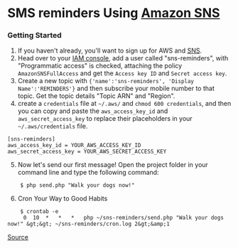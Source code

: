 # SMS reminders Using [Amazon SNS][1]

### Getting Started

1. If you haven't already, you'll want to sign up for AWS and [SNS][2].
2. Head over to your [IAM console][4], add a user called "sns-reminders", with "Programmatic access" is checked, attaching the policy `AmazonSNSFullAccess` and get the `Access key ID` and `Secret access key`.
3. Create a new topic with `{'name':'sns-reminders', 'Display Name':'REMINDERS'}` and then subscribe your mobile number to that topic. Get the topic details "Topic ARN" and "Region".
4. create a `credentials` file at `~/.aws/` and `chmod 600 credentials`, and then you can copy and paste the `aws_access_key_id` and `aws_secret_access_key` to replace their placeholders in your `~/.aws/credentials` file.

```
[sns-reminders]
aws_access_key_id = YOUR_AWS_ACCESS_KEY_ID
aws_secret_access_key = YOUR_AWS_SECRET_ACCESS_KEY
```
5. Now let's send our first message! Open the project folder in your command line and type the following command:
```
    $ php send.php "Walk your dogs now!"
```

6. Cron Your Way to Good Habits
```
    $ crontab -e
     0  10  *   *   *   php ~/sns-reminders/send.php "Walk your dogs now!" &gt;&gt; ~/sns-reminders/cron.log 2&gt;&amp;1
```

[1]: http://aws.amazon.com/sns/
[2]: http://aws.amazon.com/sns/getting-started/
[3]: http://docs.aws.amazon.com/aws-sdk-php/v3/guide/guide/credentials.html#using-the-aws-credentials-file-and-credential-profiles
[4]: https://console.aws.amazon.com/iam/home#users
[Source](https://deliciousbrains.com/amazon-sns-good-habits-daily-sms-reminders/ "Permalink to Using Amazon SNS to build good habits with daily SMS reminders")
